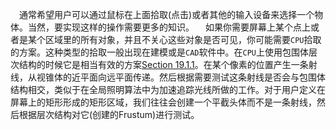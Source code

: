 &ensp;&ensp;通常希望用户可以通过鼠标在上面拾取(点击)或者其他的输入设备来选择一个物体。当然，要实现这样的操作需要更多的知识。
&ensp;&ensp;如果你需要屏幕上某个点上或者是某个区域里的所有对象，并且不关心这些对象是否可见，你可能需要`CPU`拾取的方案。这种类型的拾取一般出现在建模或是`CAD`软件中。在`CPU`上使用包围体层次结构的时候它是相当有效的方案[Section 19.1.1](#)。在某个像素的位置产生一条射线，从视锥体的近平面向远平面传递。然后根据需要测试这条射线是否会与包围体结构相交，类似于在全局照明算法中为加速追踪光线所做的工作。对于用户定义在屏幕上的矩形形成的矩形区域，我们往往会创建一个平截头体而不是一条射线，然后根据层次结构对它(创建的Frustum)进行测试。